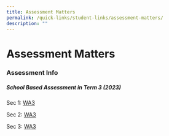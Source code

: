 ```yaml
---
title: Assessment Matters
permalink: /quick-links/student-links/assessment-matters/
description: ""
---
```

Assessment Matters
============

### Assessment Info

##### School Based Assessment in Term 3 (2023)

Sec 1: [WA3](/files/sec%201%202023%20wa3%20information.pdf)

Sec 2: [WA3](/files/sec%202%202023%20wa3%20information.pdf)

Sec 3: [WA3](/files/sec%203%202023%20wa3%20information.pdf)


